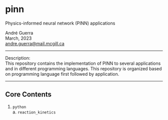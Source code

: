 # pinn
Physics-informed neural network (PINN) applications

André Guerra \
March, 2023 \
andre.guerra@mail.mcgill.ca  

---
Description: \
This repository contains the implementation of PINN to several applications and in different programming languages. This repository is organized based on programming language first followed by application.

---
## Core Contents
1. `python`<br>
    a. `reaction_kinetics`

